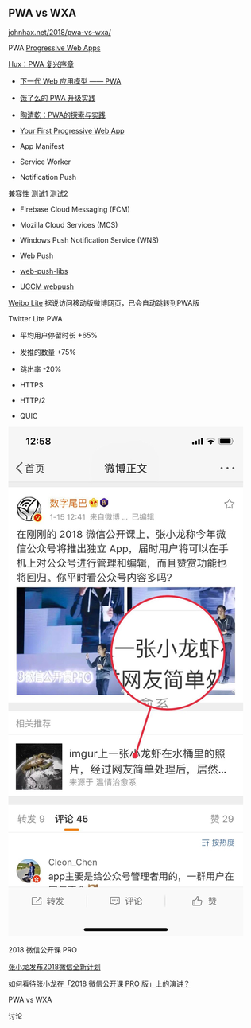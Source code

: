 PWA vs WXA
------------------------------
[johnhax.net/2018/pwa-vs-wxa/](http://johnhax.net/2018/pwa-vs-wxa/?slide)


PWA
[Progressive Web Apps](https://developers.google.com/web/progressive-web-apps/)

[Hux：PWA 复兴序章](https://huangxuan.me/2016/10/20/pwa-qcon2016/)

- [下一代 Web 应用模型 —— PWA](https://huangxuan.me/2017/02/09/nextgen-web-pwa/)
- [饿了么的 PWA 升级实践](https://huangxuan.me/2017/07/12/upgrading-eleme-to-pwa/)
- [陶清乾：PWA的探索与实践](http://www.infoq.com/cn/presentations/exploration-and-practice-of-pwa)
- [Your First Progressive Web App](https://developers.google.com/web/fundamentals/codelabs/your-first-pwapp/?hl=zh-cn)

- App Manifest
- Service Worker
- Notification Push

[兼容性](https://ispwaready.toxicjohann.com)
[测试1](https://ispwaready.toxicjohann.com/auto/)
[测试2](https://tomayac.github.io/pwa-feature-detector/)

- Firebase Cloud Messaging (FCM)
- Mozilla Cloud Services (MCS)
- Windows Push Notification Service (WNS)

- [Web Push](https://datatracker.ietf.org/wg/webpush/documents/)
- [web-push-libs](https://github.com/web-push-libs)
- [UCCM webpush](http://open-uc.uc.cn/document/develop/webpush-v3)

[Weibo Lite](https://m.weibo.cn/beta)
据说访问移动版微博网页，已会自动跳转到PWA版

Twitter Lite PWA
- 平均用户停留时长 +65%
- 发推的数量 +75%
- 跳出率 -20%

- HTTPS
- HTTP/2
- QUIC

![一张小龙虾](zhangxiaolong.jpg)

2018 微信公开课 PRO

[张小龙发布2018微信全新计划](https://zhuanlan.zhihu.com/p/32950590)

[如何看待张小龙在「2018 微信公开课 PRO 版」上的演讲？](https://www.zhihu.com/question/265607279)

PWA vs WXA

讨论
